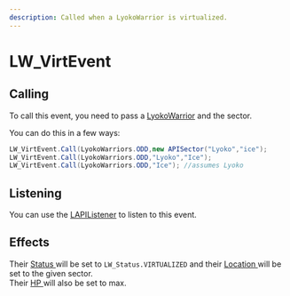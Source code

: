 ```yaml
---
description: Called when a LyokoWarrior is virtualized.
---
```


# LW\_VirtEvent

## Calling 

To call this event, you need to pass a [LyokoWarrior](../../virtualentities/lyokowarrior/) and the sector.

You can do this in a few ways:

```csharp
LW_VirtEvent.Call(LyokoWarriors.ODD,new APISector("Lyoko","ice");
LW_VirtEvent.Call(LyokoWarriors.ODD,"Lyoko","Ice");
LW_VirtEvent.Call(LyokoWarriors.ODD,"Ice"); //assumes Lyoko
```

## Listening

You can use the [LAPIListener](../lapilistener.md) to listen to this event.

## Effects

Their [Status ](../../virtualentities/lyokowarrior/lw_status.md)will be set to `LW_Status.VIRTUALIZED` and their [Location ](../../virtualentities/lyokowarrior/lyokowarrior.md#location)will be set to the given sector.  
Their [HP ](../../virtualentities/lyokowarrior/lyokowarrior.md#hp)will also be set to max.

